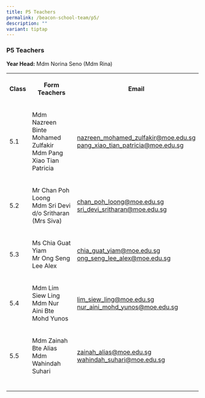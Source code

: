 ```yaml
---
title: P5 Teachers
permalink: /beacon-school-team/p5/
description: ""
variant: tiptap
---
```

<h3>P5 Teachers</h3>
<p><strong>Year Head:</strong> Mdm Norina Seno (Mdm Rina)</p>
<table>
<tbody>
<tr>
<th rowspan="1" colspan="1">
<p><strong>Class</strong>
</p>
</th>
<th rowspan="1" colspan="1">
<p><strong>Form Teachers</strong>
</p>
</th>
<th rowspan="1" colspan="1">
<p><strong>Email</strong>
</p>
</th>
</tr>
<tr>
<td rowspan="1" colspan="1">
<p>5.1</p>
</td>
<td rowspan="1" colspan="1">
<p>Mdm Nazreen Binte Mohamed Zulfakir
<br>Mdm Pang Xiao Tian Patricia</p>
</td>
<td rowspan="1" colspan="1">
<p><a href="mailto:nazreen_mohamed_zulfakir@moe.edu.sg" rel="noopener noreferrer nofollow" target="_blank">nazreen_mohamed_zulfakir@moe.edu.sg</a> 
<br><a href="mailto:pang_xiao_tian_patricia@moe.edu.sg" rel="noopener noreferrer nofollow" target="_blank">pang_xiao_tian_patricia@moe.edu.sg</a>
</p>
</td>
</tr>
<tr>
<td rowspan="1" colspan="1">
<p>5.2</p>
</td>
<td rowspan="1" colspan="1">
<p>Mr Chan Poh Loong
<br>Mdm Sri Devi d/o Sritharan (Mrs Siva)</p>
</td>
<td rowspan="1" colspan="1">
<p><a href="mailto:chan_poh_loong@moe.edu.sg" rel="noopener noreferrer nofollow" target="_blank">chan_poh_loong@moe.edu.sg</a> 
<br><a href="mailto:sri_devi_sritharan@moe.edu.sg" rel="noopener noreferrer nofollow" target="_blank">sri_devi_sritharan@moe.edu.sg</a>
</p>
</td>
</tr>
<tr>
<td rowspan="1" colspan="1">
<p>5.3</p>
</td>
<td rowspan="1" colspan="1">
<p>Ms Chia Guat Yiam
<br>Mr Ong Seng Lee Alex</p>
</td>
<td rowspan="1" colspan="1">
<p><a href="mailto:chia_guat_yiam@moe.edu.sg" rel="noopener noreferrer nofollow" target="_blank">chia_guat_yiam@moe.edu.sg</a> 
<br><a href="mailto:ong_seng_lee_alex@moe.edu.sg" rel="noopener noreferrer nofollow" target="_blank">ong_seng_lee_alex@moe.edu.sg</a>
</p>
</td>
</tr>
<tr>
<td rowspan="1" colspan="1">
<p>5.4</p>
</td>
<td rowspan="1" colspan="1">
<p>Mdm Lim Siew Ling
<br>Mdm Nur Aini Bte Mohd Yunos</p>
</td>
<td rowspan="1" colspan="1">
<p><a href="mailto:lim_siew_ling@moe.edu.sg" rel="noopener noreferrer nofollow" target="_blank">lim_siew_ling@moe.edu.sg</a> 
<br><a href="mailto:nur_aini_mohd_yunos@moe.edu.sg" rel="noopener noreferrer nofollow" target="_blank">nur_aini_mohd_yunos@moe.edu.sg</a>
</p>
</td>
</tr>
<tr>
<td rowspan="1" colspan="1">
<p>5.5</p>
</td>
<td rowspan="1" colspan="1">
<p>Mdm Zainah Bte Alias
<br>Mdm Wahindah Suhari</p>
</td>
<td rowspan="1" colspan="1">
<p><a href="mailto:zainah_alias@moe.edu.sg" rel="noopener noreferrer nofollow" target="_blank">zainah_alias@moe.edu.sg</a> 
<br><a href="mailto:wahindah_suhari@moe.edu.sg" rel="noopener noreferrer nofollow" target="_blank">wahindah_suhari@moe.edu.sg</a>
</p>
</td>
</tr>
<tr>
<td rowspan="1" colspan="1">
<p></p>
</td>
<td rowspan="1" colspan="1">
<p></p>
</td>
<td rowspan="1" colspan="1">
<p></p>
</td>
</tr>
</tbody>
</table>
<p></p>